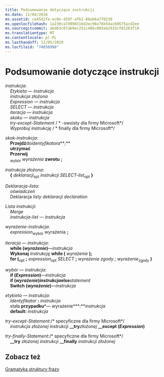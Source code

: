 ```yaml
---
title: Podsumowanie dotyczące instrukcji
ms.date: 11/04/2016
ms.assetid: ce45d2fe-ec0e-459f-afb1-80ab6a7f0239
ms.openlocfilehash: 1a230ca7d998316d2ec96e76b54ac60575acd2ee
ms.sourcegitcommit: a6d63c07ab9ec251c48bc003ab2933cf01263f19
ms.translationtype: MT
ms.contentlocale: pl-PL
ms.lasthandoff: 12/05/2019
ms.locfileid: "74856998"
---
```

# <a name="summary-of-statements"></a>Podsumowanie dotyczące instrukcji

*instrukcja*:<br/>
&nbsp;&nbsp;&nbsp;&nbsp;*Etykieta — instrukcja*<br/>
&nbsp;&nbsp;&nbsp;&nbsp;*instrukcja złożona*<br/>
&nbsp;&nbsp;&nbsp;&nbsp;*Expression — instrukcja*<br/>
&nbsp;&nbsp;&nbsp;&nbsp;*SELECT — instrukcja*<br/>
&nbsp;&nbsp;&nbsp;&nbsp;*iteracja — instrukcja*<br/>
&nbsp;&nbsp;&nbsp;&nbsp;*skoku — instrukcja*<br/>
&nbsp;&nbsp;&nbsp;&nbsp;*try-except-Statement*  / \* -swoisty dla firmy Microsoft\*/<br/>
&nbsp;&nbsp;&nbsp;&nbsp;*Wypróbuj instrukcję*  / \* finally dla firmy Microsoft\*/

*skok-instrukcja*:<br/>
&nbsp;&nbsp;&nbsp;&nbsp;**Przejdź**do*identyfikatora***;**    <br/>
&nbsp;&nbsp;&nbsp;&nbsp;**utrzymać**<br/>
&nbsp;&nbsp;&nbsp;&nbsp;**Przerwij**<br/>
&nbsp;&nbsp;&nbsp;&nbsp;<sub>wybór</sub> *wyrażenia* **zwrotu** **;**

*instrukcja złożona*:<br/>
&nbsp;&nbsp;&nbsp;&nbsp;**{** *deklaracji*<sub>opt</sub> *instrukcji SELECT-list*<sub>opt</sub> **}**

*Deklaracja-lista*:<br/>
&nbsp;&nbsp;&nbsp;&nbsp;*oświadczeń*<br/>
&nbsp;&nbsp;&nbsp;&nbsp;Deklaracja *listy deklaracji* *declaration*

*Lista instrukcji*:<br/>
&nbsp;&nbsp;&nbsp;&nbsp;*Merge*<br/>
&nbsp;&nbsp;&nbsp;&nbsp;*instrukcja-list —* *instrukcja*

*wyrażenie-instrukcja*:<br/>
&nbsp;&nbsp;&nbsp;&nbsp;*expression*<sub>wybór</sub> wyrażenia **;**

*iteracja — instrukcja*:<br/>
&nbsp;&nbsp;&nbsp;&nbsp;**while (***wyrażenie***)**—*instrukcja*      <br/>
&nbsp;&nbsp;&nbsp;&nbsp;**Wykonaj**  *instrukcję*  **while (**  *wyrażenie*  **);**<br/>
&nbsp;&nbsp;&nbsp;&nbsp;**for (**<sub>opt</sub> **;** *expression*<sub>opt</sub> *SELECT* **;** *wyrażenie zgody* *; wyrażenie*<sub>zgody</sub> **)**  

*wybór — instrukcja*:<br/>
&nbsp;&nbsp;&nbsp;&nbsp;**if (***Expression***)**—*instrukcja*      <br/>
&nbsp;&nbsp;&nbsp;&nbsp;**if (***wyrażenie***)***instrukcja***else***statement*          <br/>
&nbsp;&nbsp;&nbsp;&nbsp;**Switch (***wyrażenie***)**—*instrukcja*      

*etykieta — instrukcja*:<br/>
&nbsp;&nbsp;&nbsp;&nbsp;*Identyfikator*  **:**  *instrukcja*<br/>
&nbsp;&nbsp;&nbsp;&nbsp;stała **przypadku***— wyrażenie***:***instrukcja*      <br/>
&nbsp;&nbsp;&nbsp;&nbsp;**default:**  *instrukcja*

*try-except-Statement*:/\* specyficzne dla firmy Microsoft\*/<br/>
&nbsp;&nbsp;&nbsp;&nbsp;*instrukcja złożonej* instrukcji **__try***złożonej* **__except (***Expression***)**        

*try-finally-Statement*:/\* specyficzne dla firmy Microsoft\*/<br/>
&nbsp;&nbsp;&nbsp;&nbsp;**__try**  *złożonej instrukcji* **__finally**  *instrukcji złożonej*

## <a name="see-also"></a>Zobacz też

[Gramatyka struktury frazy](../c-language/phrase-structure-grammar.md)
